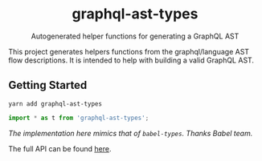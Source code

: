 <h1 align="center">graphql-ast-types</h1>
<p align="center">Autogenerated helper functions for generating a GraphQL AST</p>


This project generates helpers functions from the graphql/language AST flow descriptions. It is intended to help with building a valid GraphQL AST.

## Getting Started

`yarn add graphql-ast-types`

```js
import * as t from 'graphql-ast-types';
```

_The implementation here mimics that of `babel-types`. Thanks Babel team._

The full API can be found [here](https://github.com/imranolas/graphql-ast-types/blob/master/api.md).